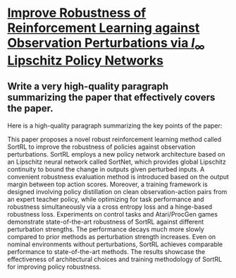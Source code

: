 # [Improve Robustness of Reinforcement Learning against Observation   Perturbations via $l_\infty$ Lipschitz Policy Networks](https://arxiv.org/abs/2312.08751)

## Write a very high-quality paragraph summarizing the paper that effectively covers the paper.

 Here is a high-quality paragraph summarizing the key points of the paper:

This paper proposes a novel robust reinforcement learning method called SortRL to improve the robustness of policies against observation perturbations. SortRL employs a new policy network architecture based on an Lipschitz neural network called SortNet, which provides global Lipschitz continuity to bound the change in outputs given perturbed inputs. A convenient robustness evaluation method is introduced based on the output margin between top action scores. Moreover, a training framework is designed involving policy distillation on clean observation-action pairs from an expert teacher policy, while optimizing for task performance and robustness simultaneously via a cross entropy loss and a hinge-based robustness loss. Experiments on control tasks and Atari/ProcGen games demonstrate state-of-the-art robustness of SortRL against different perturbation strengths. The performance decays much more slowly compared to prior methods as perturbation strength increases. Even on nominal environments without perturbations, SortRL achieves comparable performance to state-of-the-art methods. The results showcase the effectiveness of architectural choices and training methodology of SortRL for improving policy robustness.
